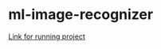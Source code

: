 # ml-image-recognizer

<a href="http://users.metropolia.fi/~juhohuh/ml-image-recognizer/">Link for running project<a/>
